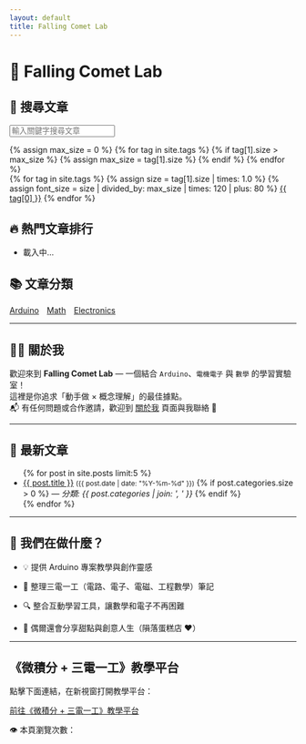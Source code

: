 ```yaml
---
layout: default
title: Falling Comet Lab
---
```

<script type="module" src="/assets/js/viewCounter.js"></script>
# 🌠 Falling Comet Lab
<section>
  <h2>🔎 搜尋文章</h2>
  <input type="text" id="search-input" placeholder="輸入關鍵字搜尋文章">
  <ul id="search-results"></ul>
</section>

<section>
{% assign max_size = 0 %}
{% for tag in site.tags %}
  {% if tag[1].size > max_size %}
    {% assign max_size = tag[1].size %}
  {% endif %}
{% endfor %}

<div id="tag-cloud">
  {% for tag in site.tags %}
    {% assign size = tag[1].size | times: 1.0 %}
    {% assign font_size = size | divided_by: max_size | times: 120 | plus: 80 %}
    <a href="{{ site.baseurl }}/tags/{{ tag[0] }}" style="font-size: {{ font_size | round }}%;">{{ tag[0] }}</a>
  {% endfor %}
</div>
</section>

<script>
  const posts = [
    {% for post in site.posts %}
    {
      title: "{{ post.title | escape }}",
      url: "{{ post.url }}",
      content: "{{ post.content | strip_html | strip_newlines | escape }}"
    },
    {% endfor %}
  ];

  const searchInput = document.getElementById("search-input");
  const searchResults = document.getElementById("search-results");

  searchInput.addEventListener("input", () => {
    const q = searchInput.value.toLowerCase();
    searchResults.innerHTML = "";
    if (q.length < 2) return;

    const filtered = posts.filter(p => p.title.toLowerCase().includes(q) || p.content.toLowerCase().includes(q));
    if (filtered.length === 0) {
      searchResults.innerHTML = "<li>找不到符合的文章</li>";
      return;
    }

    filtered.forEach(p => {
      const li = document.createElement("li");
      const a = document.createElement("a");
      a.href = p.url;
      a.textContent = p.title;
      li.appendChild(a);
      searchResults.appendChild(li);
    });
  });
</script>
<section>
  <h2>🔥 熱門文章排行</h2>
  <ul id="popular-posts">
    <li>載入中...</li>
  </ul>
</section>

<script type="module">
  import { initializeApp } from "https://www.gstatic.com/firebasejs/9.23.0/firebase-app.js";
  import { getFirestore, collection, query, orderBy, limit, getDocs } from "https://www.gstatic.com/firebasejs/9.23.0/firebase-firestore.js";

  const firebaseConfig = {
    apiKey: "AIzaSyBmR7K4ECZA0Vv0PlHn6dMxg5P06UsBnq0",
    authDomain: "falling-comet-lab-blog.firebaseapp.com",
    projectId: "falling-comet-lab-blog",
    storageBucket: "falling-comet-lab-blog.appspot.com",
    messagingSenderId: "275403715950",
    appId: "1:275403715950:web:25383ec082d6ff3338bd7f",
    measurementId: "G-TRDSPMNYQK"
  };

  const app = initializeApp(firebaseConfig);
  const db = getFirestore(app);

  async function loadPopularPosts() {
    const popularPostsEl = document.getElementById("popular-posts");
    const q = query(collection(db, "posts"), orderBy("views", "desc"), limit(5));
    const querySnapshot = await getDocs(q);

    popularPostsEl.innerHTML = "";

    querySnapshot.forEach(doc => {
      const data = doc.data();
      const id = doc.id.replace(/_/g, "/"); // 反轉path格式成URL path

      // 預設 post title 使用 doc id，你可以改成存標題欄位
      const title = data.title || id;

      const li = document.createElement("li");
      const a = document.createElement("a");
      a.href = id === "index" ? "/" : id;
      a.textContent = `${title}（瀏覽: ${data.views || 0}）`;
      li.appendChild(a);
      popularPostsEl.appendChild(li);
    });

    if (querySnapshot.empty) {
      popularPostsEl.innerHTML = "<li>還沒有熱門文章喔！</li>";
    }
  }

  loadPopularPosts();
</script>
## 📚 文章分類

<nav>
  <ul style="list-style: none; padding: 0; display: flex; gap: 1em;">
    <li><a href="{{ site.baseurl }}/categories/Arduino/">Arduino</a></li>
    <li><a href="{{ site.baseurl }}/categories/Math/">Math</a></li>
    <li><a href="{{ site.baseurl }}/categories/Electronics/">Electronics</a></li>
  </ul>
</nav>

---

## 👩‍💻 關於我

歡迎來到 **Falling Comet Lab** — 一個結合 `Arduino`、`電機電子` 與 `數學` 的學習實驗室！  
這裡是你追求「動手做 × 概念理解」的最佳據點。  
📬 有任何問題或合作邀請，歡迎到 [關於我](/about/) 頁面與我聯絡 🙌

---

## 🔧 最新文章

<ul>
  {% for post in site.posts limit:5 %}
    <li>
      <a href="{{ post.url }}">{{ post.title }}</a>  
      <small>({{ post.date | date: "%Y-%m-%d" }})</small>
      {% if post.categories.size > 0 %}
        <em>— 分類: {{ post.categories | join: ', ' }}</em>
      {% endif %}
    </li>
  {% endfor %}
</ul>

---

## 🎯 我們在做什麼？

- 💡 提供 Arduino 專案教學與創作靈感  

- 📘 整理三電一工（電路、電子、電磁、工程數學）筆記  

- 🔍 整合互動學習工具，讓數學和電子不再困難  

- 🧁 偶爾還會分享甜點與創意人生（隕落蛋糕店 ♥）
---
  ## 《微積分 + 三電一工》教學平台
<p>點擊下面連結，在新視窗打開教學平台：</p>
<a href="https://go-big-or-go-home.streamlit.app/" target="_blank" rel="noopener noreferrer">
  前往《微積分 + 三電一工》教學平台
</a>

  <p><span id="view-counter">👁️ 本頁瀏覽次數：</span></p>
